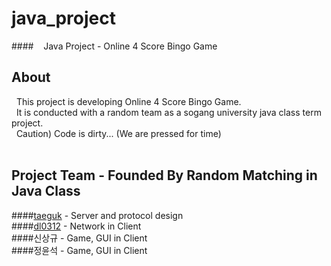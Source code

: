 java_project
==========
####&nbsp;&nbsp;&nbsp;&nbsp;Java Project - Online 4 Score Bingo Game
<br/>

About
-----
&nbsp;&nbsp;This project is developing Online 4 Score Bingo Game.<br/>
&nbsp;&nbsp;It is conducted with a random team as a sogang university java class term project.<br/>
&nbsp;&nbsp;Caution) Code is dirty... (We are pressed for time)
<br/><br/>

Project Team - Founded By Random Matching in Java Class
-----
####[taeguk](https://github.com/taeguk) - Server and protocol design<br/>
####[dl0312](https://github.com/dl0312) - Network in Client<br/>
####신상규 - Game, GUI in Client<br/>
####정윤석 - Game, GUI in Client<br/>
<br/>
